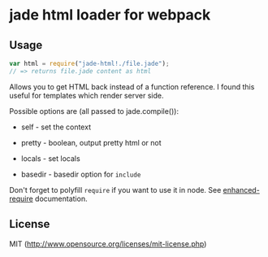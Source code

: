 # jade html loader for webpack

## Usage

``` javascript
var html = require("jade-html!./file.jade");
// => returns file.jade content as html
```

Allows you to get HTML back instead of a function reference. I found this
useful for templates which render server side.

Possible options are (all passed to jade.compile()):

* self   - set the context

* pretty - boolean, output pretty html or not

* locals - set locals

* basedir - basedir option for `include`

Don't forget to polyfill `require` if you want to use it in node.
See [enhanced-require](https://github.com/webpack/enhanced-require) documentation.

## License

MIT (http://www.opensource.org/licenses/mit-license.php)
